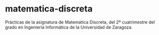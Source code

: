 # matematica-discreta
Prácticas de la asignatura de Matemática Discreta, del 2º cuatrimestre del grado en Ingeniería Informática de la Universidad de Zaragoza.
